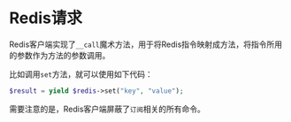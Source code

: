 # Redis请求

Redis客户端实现了`__call`魔术方法，用于将Redis指令映射成方法，将指令所用的参数作为方法的参数调用。

比如调用`set`方法，就可以使用如下代码：

```php
$result = yield $redis->set("key", "value");
```

需要注意的是，Redis客户端屏蔽了`订阅`相关的所有命令。